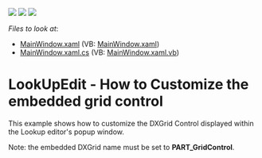 <!-- default badges list -->
![](https://img.shields.io/endpoint?url=https://codecentral.devexpress.com/api/v1/VersionRange/128645178/10.2.3%2B)
[![](https://img.shields.io/badge/Open_in_DevExpress_Support_Center-FF7200?style=flat-square&logo=DevExpress&logoColor=white)](https://supportcenter.devexpress.com/ticket/details/E2648)
[![](https://img.shields.io/badge/📖_How_to_use_DevExpress_Examples-e9f6fc?style=flat-square)](https://docs.devexpress.com/GeneralInformation/403183)
<!-- default badges end -->
<!-- default file list -->
*Files to look at*:

* [MainWindow.xaml](./CS/HowToCreateLookUpEdit/MainWindow.xaml) (VB: [MainWindow.xaml](./VB/HowToCreateLookUpEdit/MainWindow.xaml))
* [MainWindow.xaml.cs](./CS/HowToCreateLookUpEdit/MainWindow.xaml.cs) (VB: [MainWindow.xaml.vb](./VB/HowToCreateLookUpEdit/MainWindow.xaml.vb))
<!-- default file list end -->
# LookUpEdit - How to Customize the embedded grid control


<p>This example shows how to customize the DXGrid Control displayed within the Lookup editor's popup window.</p><p>Note: the embedded DXGrid name must be set to <strong>PART_GridControl</strong>.</p>

<br/>


